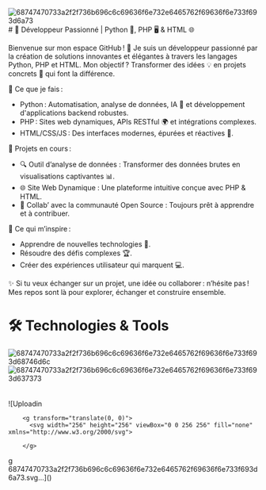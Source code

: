![68747470733a2f2f736b696c6c69636f6e732e6465762f69636f6e733f693d6a73](https://github.com/user-attachments/assets/b23a8740-086a-4d6b-a857-907be5711ab4)# 🌟 Développeur Passionné | Python 🐍, PHP 🖥️ & HTML 🌐

Bienvenue sur mon espace GitHub ! 🚀 Je suis un développeur passionné par la création de solutions innovantes et élégantes à travers les langages Python, PHP et HTML. Mon objectif ? Transformer des idées 💡 en projets concrets 🎯 qui font la différence.

🔧 Ce que je fais :
- Python : Automatisation, analyse de données, IA 🤖 et développement d'applications backend robustes.
- PHP : Sites web dynamiques, APIs RESTful 🌍 et intégrations complexes.
- HTML/CSS/JS : Des interfaces modernes, épurées et réactives 🎨.

💼 Projets en cours :
- 🔍 Outil d’analyse de données : Transformer des données brutes en visualisations captivantes 📊.
- 🌐 Site Web Dynamique : Une plateforme intuitive conçue avec PHP & HTML.
- 🤝 Collab’ avec la communauté Open Source : Toujours prêt à apprendre et à contribuer.

🌱 Ce qui m’inspire :
- Apprendre de nouvelles technologies 🧠.
- Résoudre des défis complexes 🏆.
- Créer des expériences utilisateur qui marquent 💻.

✨ Si tu veux échanger sur un projet, une idée ou collaborer : n’hésite pas ! Mes repos sont là pour explorer, échanger et construire ensemble.

# 🛠️ Technologies & Tools
![68747470733a2f2f736b696c6c69636f6e732e6465762f69636f6e733f693d68746d6c](https://github.com/user-attachments/assets/e1df769a-b4dc-43c0-8479-1dfe524fb51c)
![68747470733a2f2f736b696c6c69636f6e732e6465762f69636f6e733f693d637373](https://github.com/user-attachments/assets/53bcf6ce-fa2e-43f6-a96f-c6523c40ff96)
![Uploadin
  <svg width="48" height="48" viewBox="0 0 256 256" fill="none" xmlns="http://www.w3.org/2000/svg" xmlns:xlink="http://www.w3.org/1999/xlink" version="1.1">
    
        <g transform="translate(0, 0)">
          <svg width="256" height="256" viewBox="0 0 256 256" fill="none" xmlns="http://www.w3.org/2000/svg">
<rect width="256" height="256" rx="60" fill="#F0DB4F"/>
<path d="M67.3117 213.932L86.9027 202.076C90.6821 208.777 94.1202 214.447 102.367 214.447C110.272 214.447 115.256 211.355 115.256 199.327V117.529H139.314V199.667C139.314 224.584 124.708 235.926 103.398 235.926C84.1533 235.926 72.9819 225.959 67.3113 213.93" fill="#323330"/>
<path d="M152.381 211.354L171.969 200.013C177.126 208.434 183.828 214.62 195.684 214.62C205.653 214.62 212.009 209.636 212.009 202.762C212.009 194.514 205.479 191.592 194.481 186.782L188.468 184.203C171.111 176.815 159.597 167.535 159.597 147.945C159.597 129.901 173.345 116.153 194.826 116.153C210.12 116.153 221.118 121.481 229.022 135.4L210.291 147.429C206.166 140.04 201.7 137.119 194.826 137.119C187.78 137.119 183.312 141.587 183.312 147.429C183.312 154.646 187.78 157.568 198.09 162.037L204.104 164.614C224.553 173.379 236.067 182.313 236.067 202.418C236.067 224.072 219.055 235.928 196.2 235.928C173.861 235.928 159.426 225.274 152.381 211.354" fill="#323330"/>
</svg>

        </g>
        
  </svg>
  g 68747470733a2f2f736b696c6c69636f6e732e6465762f69636f6e733f693d6a73.svg…]()
